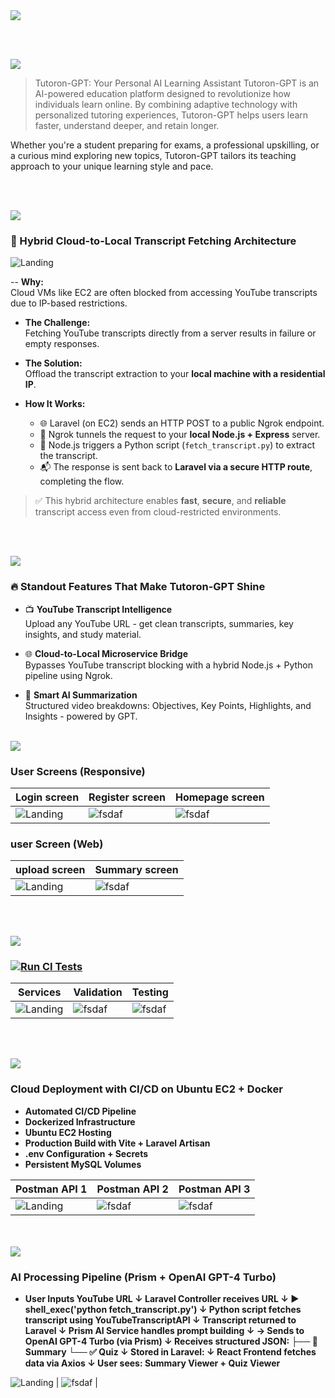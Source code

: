 <img src="./readme/title1.svg"/>

<br><br>

<!-- project overview -->
<img src="./readme/title2.svg"/>

>
>Tutoron-GPT: Your Personal AI Learning Assistant
Tutoron-GPT is an AI-powered education platform designed to revolutionize how individuals learn online. By combining adaptive technology with personalized tutoring experiences, Tutoron-GPT helps users learn faster, understand deeper, and retain longer.

Whether you're a student preparing for exams, a professional upskilling, or a curious mind exploring new topics, Tutoron-GPT tailors its teaching approach to your unique learning style and pace.


> 

<br><br>

<!-- System Design -->
<img src="./readme/title3.svg"/>

### 🧠 Hybrid Cloud-to-Local Transcript Fetching Architecture
![Landing](./readme/demo/erdiagram.png)

-- **Why:**  
  Cloud VMs like EC2 are often blocked from accessing YouTube transcripts due to IP-based restrictions.

- **The Challenge:**  
  Fetching YouTube transcripts directly from a server results in failure or empty responses.

- **The Solution:**  
  Offload the transcript extraction to your **local machine with a residential IP**.

- **How It Works:**  
  - 🌐 Laravel (on EC2) sends an HTTP POST to a public Ngrok endpoint.  
  - 🧩 Ngrok tunnels the request to your **local Node.js + Express** server.  
  - 🐍 Node.js triggers a Python script (`fetch_transcript.py`) to extract the transcript.  
  - 📬 The response is sent back to **Laravel via a secure HTTP route**, completing the flow.

> ✅ This hybrid architecture enables **fast**, **secure**, and **reliable** transcript access even from cloud-restricted environments.

<br><br>

<!-- Project Highlights -->
<img src="./readme/title4.svg"/>

### 🔥 Standout Features That Make Tutoron-GPT Shine

- 📺 **YouTube Transcript Intelligence**  
  Upload any YouTube URL - get clean transcripts, summaries, key insights, and study material.

- 🌐 **Cloud-to-Local Microservice Bridge**  
  Bypasses YouTube transcript blocking with a hybrid Node.js + Python pipeline using Ngrok.

- 🧠 **Smart AI Summarization**  
  Structured video breakdowns: Objectives, Key Points, Highlights, and Insights - powered by GPT.
<br><br>

<!-- Demo -->
<img src="./readme/title5.svg"/>

### User Screens (Responsive)

| Login screen                            | Register screen                       |  Homepage screen                       |
| --------------------------------------- | ------------------------------------- | ------------------------------------- |
| ![Landing](./readme/demo/login%20(1).gif) | ![fsdaf](./readme/demo/signup%20(1).gif )| ![fsdaf](./readme/demo/homepage%20(1).gif) |


### user Screen (Web)

| upload screen                            | Summary screen                       |
| --------------------------------------- | ------------------------------------- |
| ![Landing](./readme/demo/upload.gif) | ![fsdaf](./readme/demo/generate.gif) |


<br><br>
 
<!-- Development & Testing -->
<img src="./readme/title6.svg"/>

### [![Run CI Tests](https://github.com/GHADY-MATTA/Tutoron-GPT/actions/workflows/ci.yml/badge.svg)](https://github.com/GHADY-MATTA/Tutoron-GPT/actions/workflows/ci.yml)


| Services                            | Validation                       | Testing                        |
| --------------------------------------- | ------------------------------------- | ------------------------------------- |
| ![Landing](./readme/demo/service.png) | ![fsdaf](./readme/demo/validation.png) | ![fsdaf](./readme/demo/laravel_logs.png) |


<br><br>

<!-- Deployment -->
<img src="./readme/title7.svg"/>

### Cloud Deployment with CI/CD on Ubuntu EC2 + Docker


- **Automated CI/CD Pipeline**  
- **Dockerized Infrastructure**  
- **Ubuntu EC2 Hosting**  
- **Production Build with Vite + Laravel Artisan**  
- **.env Configuration + Secrets**  
- **Persistent MySQL Volumes**


| Postman API 1                            | Postman API 2                       | Postman API 3                        |
| --------------------------------------- | ------------------------------------- | ------------------------------------- |
| ![Landing](./readme/demo/postmanSignup.png) | ![fsdaf](./readme/demo/postmanlogin.png) | ![fsdaf](./readme/demo/postmanAi.png) |

<br><br>
<img src="./readme/title8.svg"/>

### AI Processing Pipeline (Prism + OpenAI GPT-4 Turbo)

- **User Inputs YouTube URL
         ↓
Laravel Controller receives URL
         ↓
▶ shell_exec('python fetch_transcript.py')
         ↓
Python script fetches transcript using YouTubeTranscriptAPI
         ↓
Transcript returned to Laravel
         ↓
Prism AI Service handles prompt building
         ↓
→ Sends to OpenAI GPT-4 Turbo (via Prism)
         ↓
Receives structured JSON:
    ├── 🧠 Summary
    └── ✅ Quiz
         ↓
Stored in Laravel:
 ↓
React Frontend fetches data via Axios
         ↓
User sees: Summary Viewer + Quiz Viewer**  

![Landing](./readme/demo/workflow-ai.png) | ![fsdaf](./readme/demo/Screenshot%20(363).png)  |